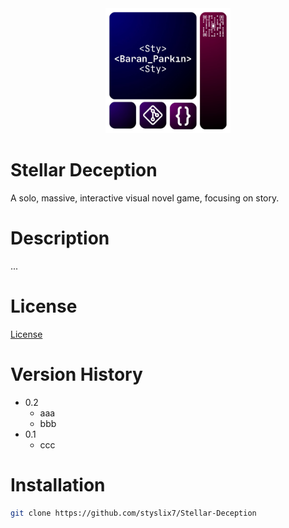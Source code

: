 <div align="center">

  <img src="Git_Logo_0.png" alt="logo" width="200" height="auto" />

</div>

# Stellar Deception

A solo, massive, interactive visual novel game, focusing on story.

# Description

...

# License

[License](#license)

# Version History

* 0.2
    * aaa
    * bbb
* 0.1
    * ccc

# Installation

```bash
git clone https://github.com/styslix7/Stellar-Deception



